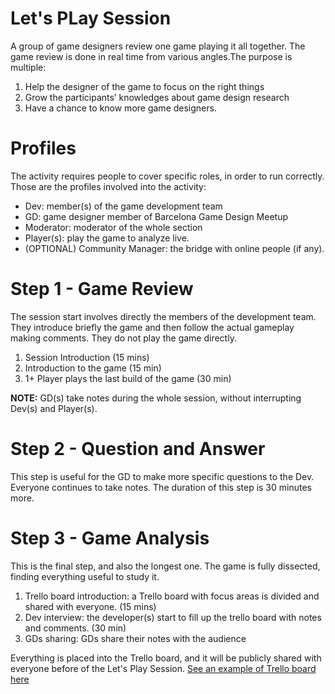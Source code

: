 # Let's PLay Session

A group of game designers review one game playing it all together. The game review is done in real time from various angles.The purpose is multiple:

1) Help the designer of the game to focus on the right things
2) Grow the participants’ knowledges about game design research
3) Have a chance to know more game designers.


# Profiles
The activity requires people to cover specific roles, in order to run correctly. Those are the profiles involved into the activity:

- Dev: member(s) of the game development team
- GD: game designer member of Barcelona Game Design Meetup
- Moderator: moderator of the whole section
- Player(s): play the game to analyze live.
- (OPTIONAL) Community Manager: the bridge with online people (if any).

# Step 1 - Game Review
The session start involves directly the members of the development team. They introduce briefly the game and then follow the actual gameplay making comments. They do not play the game directly.
1) Session Introduction (15 mins)
2) Introduction to the game (15 min)
3) 1+ Player plays the last build of the game (30 min)

**NOTE:** GD(s) take notes during the whole session, without interrupting Dev(s) and Player(s).

# Step 2 - Question and Answer
This step is useful for the GD to make more specific questions to the Dev. Everyone continues to take notes. The duration of this step is 30 minutes more.

# Step 3 - Game Analysis
This is the final step, and also the longest one. The game is fully dissected, finding everything useful to study it. 

1) Trello board introduction: a Trello board with focus areas is divided and shared with everyone. (15 mins)
2) Dev interview: the developer(s) start to fill up the trello board with notes and comments. (30 min)
3) GDs sharing: GDs share their notes with the audience

Everything is placed into the Trello board, and it will be publicly shared with everyone before of the Let's Play Session.
[See an example of Trello board here](https://trello.com/b/8al4EVFW/lets-play-game-analysis-board)